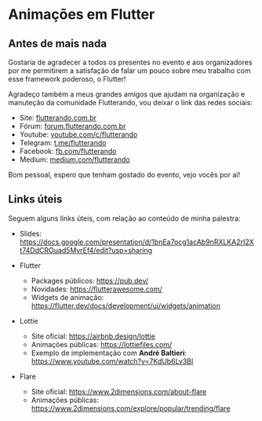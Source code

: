 # Animações em Flutter
## Antes de mais nada
Gostaria de agradecer a todos os presentes no evento e aos organizadores por me permitirem a 
satisfação de falar um pouco sobre meu trabalho com esse framework poderoso, o Flutter!

Agradeço também a meus grandes amigos que ajudam na organização e manuteção da comunidade Flutterando, vou deixar o link das redes sociais:
 - Site: [flutterando.com.br](https://flutterando.com.br)
 - Fórum: [forum.flutterando.com.br](https://forum.flutterando.com.br)
 - Youtube: [youtube.com/c/flutterando](https://youtube.com/c/flutterando)
 - Telegram: [t.me/flutterando](http://t.me/flutterando)
 - Facebook: [fb.com/flutterando](http://fb.com/flutterando)
 - Medium: [medium.com/flutterando](https://medium.com/flutterando)

Bom pessoal, espero que tenham gostado do evento, vejo vocês por aí!

## Links úteis
Seguem alguns links úteis, com relação ao conteúdo de minha palestra:
 - Slides: https://docs.google.com/presentation/d/1bnEa7ocg1acAb9nRXLKA2rI2Xt74DdCROuad5MyrEf4/edit?usp=sharing
 - Flutter
   - Packages públicos: https://pub.dev/
   - Novidades: https://flutterawesome.com/
   - Widgets de animação: https://flutter.dev/docs/development/ui/widgets/animation

 - Lottie
    - Site oficial: https://airbnb.design/lottie
    - Animações públicas: https://lottiefiles.com/
    - Exemplo de implementação com **André Baltieri**: https://www.youtube.com/watch?v=7KdUb6Lv3BI

 - Flare
    - Site oficial: https://www.2dimensions.com/about-flare
    - Animações públicas:  https://www.2dimensions.com/explore/popular/trending/flare


